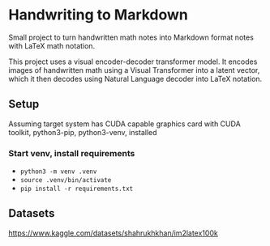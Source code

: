 # Handwriting to Markdown 
Small project to turn handwritten math notes into Markdown format notes with LaTeX math notation.

This project uses a visual encoder-decoder transformer model.
It encodes images of handwritten math using a Visual Transformer into a latent vector, which it then decodes using Natural Language decoder into LaTeX notation.

## Setup
Assuming target system has CUDA capable graphics card with CUDA toolkit, python3-pip, python3-venv, installed 

### Start venv, install requirements
- ```python3 -m venv .venv```
- ```source .venv/bin/activate```
- ```pip install -r requirements.txt```

## Datasets
https://www.kaggle.com/datasets/shahrukhkhan/im2latex100k
